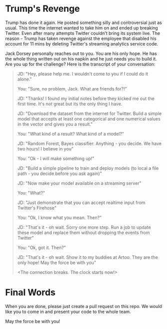 # Trump's Revenge

Trump has done it again. He posted something silly and controversial just as usual. This time the internet wanted to take him on and ended up breaking Twitter. Even after many attempts Twitter couldn't bring its system live. The reason - Trump has taken revenge against the employee that disabled his account for 11 mins by deleting Twitter's streaming analytics service code.

Jack Dorsey personally reaches out to you. You are his only hope. He has the whole thing written out on his napkin and he just needs you to build it. Are you up for the challenge? Here is the transcript of your conversation:

> JD: "Hey, please help me. I wouldn't come to you if I could do it alone."
>
> You: "Sure, no problem, Jack. What are friends for?!"
>
> JD: "Thanks! I found my initial notes before they kicked me out the first time. It's not great but its the only thing I have.
>
> JD: "Download the dataset from the internet for Twitter. Build a simple model that accepts at least one categorical and one numerical values in the vector and gives you a result."
>
> You: "What kind of a result? What kind of a model?" 
>
> JD: "Random Forest, Bayes classifier. Anything - you decide. We have two hours! I believe in you"
>
> You: "Ok - I will make something up!"
>
> JD: "Build a simple pipeline to train and deploy models (to local a file path - you decide before you ask again)" 
>
> JD: "Now make your model available on a streaming server"
>
> You: "What?"
>
> JD: "Just demonstrate that you can accept realtime input from Twitter's Firehose"
>
> You: "Ok, I know what you mean. Then?"
>
> JD: "That's it - oh wait. Sorry one more step. Run a job to update these model and replace them without dropping the events from Twitter"
>
> You: "Ok, got it. Then?"
>
> JD: "That's it - oh wait. Show it to my buddies at Artoo. They are the only hope! May the force be with you"
>
> <The connection breaks. The clock starts now!>

# Final Words

When you are done, please just create a pull request on this repo. We would like you to come in and present your code to the whole team.

May the force be with you!
